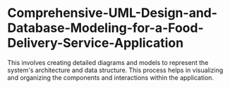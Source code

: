 # Comprehensive-UML-Design-and-Database-Modeling-for-a-Food-Delivery-Service-Application
This involves creating detailed diagrams and models to represent the system's architecture and data structure. This process helps in visualizing and organizing the components and interactions within the application.
